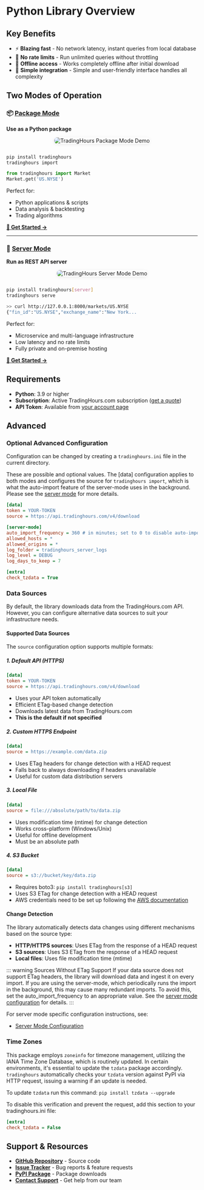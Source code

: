 # Python Library Overview
## Key Benefits

- ⚡ **Blazing fast** - No network latency, instant queries from local database
- 🚫 **No rate limits** - Run unlimited queries without throttling
- 💾 **Offline access** - Works completely offline after initial download
- 🔧 **Simple integration** - Simple and user-friendly interface handles all complexity

## Two Modes of Operation

### 📦 [Package Mode](https://docs.tradinghours.com/python-library/package-mode/getting-started)
**Use as a Python package**

<div align="center">
  <img src="/demos/th-python-demo.gif" alt="TradingHours Package Mode Demo" style="max-width: 100%; border-radius: 8px; box-shadow: 0 2px 8px rgba(0,0,0,0.08); margin-bottom: 1em;">
</div>

```bash
pip install tradinghours
tradinghours import
```
```python
from tradinghours import Market
Market.get('US.NYSE')
```

Perfect for:
- Python applications & scripts
- Data analysis & backtesting  
- Trading algorithms

**[📖 Get Started →](https://docs.tradinghours.com/python-library/package-mode/getting-started)**

---

### 🚀 [Server Mode](https://docs.tradinghours.com/python-library/server-mode/getting-started)
**Run as REST API server**

<div align="center">
  <img src="/demos/th-server-demo.gif" alt="TradingHours Server Mode Demo" style="max-width: 100%; border-radius: 8px; box-shadow: 0 2px 8px rgba(0,0,0,0.08); margin-bottom: 1em;">
</div>


```bash
pip install tradinghours[server]
tradinghours serve
```
```bash
>> curl http://127.0.0.1:8000/markets/US.NYSE
{"fin_id":"US.NYSE","exchange_name":"New York...
```

Perfect for:
- Microservice and multi-language infrastructure
- Low latency and no rate limits
- Fully private and on-premise hosting

**[📖 Get Started →](https://docs.tradinghours.com/python-library/server-mode/getting-started)**

## Requirements

- **Python**: 3.9 or higher
- **Subscription**: Active TradingHours.com subscription ([get a quote](https://www.tradinghours.com/data))
- **API Token**: Available from [your account page](https://www.tradinghours.com/user/api-tokens)

## Advanced
### Optional Advanced Configuration

Configuration can be changed by creating a `tradinghours.ini` file in the current directory.

These are possible and optional values. The [data] configuration applies to both modes and configures the source for `tradinghours import`, which is what the auto-import feature of the server-mode uses in the background. Please see the [server mode](https://docs.tradinghours.com/python-library/package-mode/configuration) for more details.

```ini
[data]
token = YOUR-TOKEN
source = https://api.tradinghours.com/v4/download

[server-mode]
auto_import_frequency = 360 # in minutes; set to 0 to disable auto-import
allowed_hosts = *
allowed_origins = *
log_folder = tradinghours_server_logs
log_level = DEBUG
log_days_to_keep = 7

[extra]
check_tzdata = True
```

### Data Sources

By default, the library downloads data from the TradingHours.com API. However, you can configure alternative data sources to suit your infrastructure needs.

#### Supported Data Sources

The `source` configuration option supports multiple formats:

##### 1. Default API (HTTPS)
```ini
[data]
token = YOUR-TOKEN
source = https://api.tradinghours.com/v4/download
```
- Uses your API token automatically
- Efficient ETag-based change detection
- Downloads latest data from TradingHours.com
- **This is the default if not specified**

##### 2. Custom HTTPS Endpoint
```ini
[data]
source = https://example.com/data.zip
```
- Uses ETag headers for change detection with a HEAD request
- Falls back to always downloading if headers unavailable
- Useful for custom data distribution servers

##### 3. Local File
```ini
[data]
source = file:///absolute/path/to/data.zip
```
- Uses modification time (mtime) for change detection
- Works cross-platform (Windows/Unix)
- Useful for offline development
- Must be an absolute path

##### 4. S3 Bucket
```ini
[data]
source = s3://bucket/key/data.zip
```
- Requires boto3: `pip install tradinghours[s3]`
- Uses S3 ETag for change detection with a HEAD request
- AWS credentials need to be set up following the [AWS documentation](https://docs.aws.amazon.com/cli/latest/userguide/cli-configure-files.html)

#### Change Detection

The library automatically detects data changes using different mechanisms based on the source type:

- **HTTP/HTTPS sources**: Uses ETag from the response of a HEAD request
- **S3 sources**: Uses S3 ETag from the response of a HEAD request
- **Local files**: Uses file modification time (mtime)

::: warning Sources Without ETag Support
If your data source does not support ETag headers, the library will download data and ingest it on every import. If you are using the server-mode, which periodically runs the import in the background, this may cause many redundant imports. To avoid this, set the auto_import_frequency to an appropriate value. See the [server mode configuration](https://docs.tradinghours.com/python-library/server-mode/configuration#automatic-data-updates) for details.
:::

For server mode specific configuration instructions, see:
- [Server Mode Configuration](https://docs.tradinghours.com/python-library/server-mode/configuration)


### Time Zones
This package employs `zoneinfo` for timezone management, utilizing the IANA Time Zone Database, 
which is routinely updated. In certain environments, it's essential to update the `tzdata` package accordingly. 
`tradinghours` automatically checks your `tzdata` version against PyPI via HTTP request, issuing a warning 
if an update is needed.

To update `tzdata` run this command: `pip install tzdata --upgrade`

To disable this verification and prevent the request, add this section to your tradinghours.ini file:
```ini
[extra]
check_tzdata = False
```

## Support & Resources

- **[GitHub Repository](https://github.com/tradinghours/tradinghours-python)** - Source code
- **[Issue Tracker](https://github.com/tradinghours/tradinghours-python/issues)** - Bug reports & feature requests
- **[PyPI Package](https://pypi.org/project/tradinghours/)** - Package downloads
- **[Contact Support](https://www.tradinghours.com/contact)** - Get help from our team

